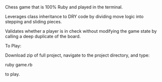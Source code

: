 Chess game that is 100% Ruby and played in the terminal.

Leverages class inheritance to DRY code by dividing move logic into stepping and sliding pieces.

Validates whether a player is in check without modifying the game state by calling a deep duplicate of the board.


To Play:

Download zip of full project, navigate to the project directory, and type:

ruby game.rb

to play.
